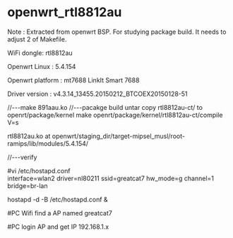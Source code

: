 # openwrt_rtl8812au
Note : 
	Extracted from openwrt BSP. For studying package build.
	It needs to adjust 2 of Makefile.

WiFi dongle:
	rtl8812au

Openwrt Linux :
	5.4.154

Openwrt platform :
	mt7688 LinkIt Smart 7688

Driver version :
	v4.3.14_13455.20150212_BTCOEX20150128-51

//---make 891aau.ko
//---pacakge build
untar 
copy rtl8812au-ct/ to openrt/package/kernel
make openrt/package/kernel/rtl8812au-ct/compile V=s

rtl8812au.ko at 
	openwrt/staging_dir/target-mipsel_musl/root-ramips/lib/modules/5.4.154/

//---verify

#vi /etc/hostapd.conf                                           
interface=wlan2
driver=nl80211
ssid=greatcat7
hw_mode=g
channel=1
bridge=br-lan


hostapd -d -B /etc/hostapd.conf &

#PC Wifi find a AP named greatcat7

#PC login AP and get IP 192.168.1.x
